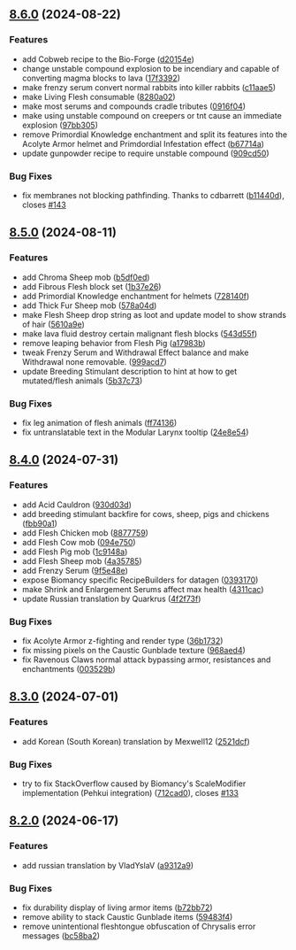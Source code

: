 ## [8.6.0](https://github.com/Elenterius/Biomancy/compare/1.20.1-v2.8.5.0...1.20.1-v2.8.6.0) (2024-08-22)


### Features

* add Cobweb recipe to the Bio-Forge ([d20154e](https://github.com/Elenterius/Biomancy/commit/d20154e599cde628343b4d898f1a580c80ed0318))
* change unstable compound explosion to be incendiary and capable of converting magma blocks to lava ([17f3392](https://github.com/Elenterius/Biomancy/commit/17f3392e6ce87091553b0d6db5e1ec0ddc0bdb63))
* make frenzy serum convert normal rabbits into killer rabbits ([c11aae5](https://github.com/Elenterius/Biomancy/commit/c11aae5ba11f3ed24000c064beaab3304d2de516))
* make Living Flesh consumable ([8280a02](https://github.com/Elenterius/Biomancy/commit/8280a0283b4fcbd068cc16a198e7c75ea5564792))
* make most serums and compounds cradle tributes ([0916f04](https://github.com/Elenterius/Biomancy/commit/0916f043e05dbcc7985039633336cee409ed8512))
* make using unstable compound on creepers or tnt cause an immediate explosion ([97bb305](https://github.com/Elenterius/Biomancy/commit/97bb30518c418da194f83c07485fef5d9d60613f))
* remove Primordial Knowledge enchantment and split its features into the Acolyte Armor helmet and Primdordial Infestation effect ([b67714a](https://github.com/Elenterius/Biomancy/commit/b67714a619e1790448bf46947c168a75455fcec5))
* update gunpowder recipe to require unstable compound ([909cd50](https://github.com/Elenterius/Biomancy/commit/909cd5002bd9dd7502d75d38a54a7757dc580577))


### Bug Fixes

* fix membranes not blocking pathfinding. Thanks to cdbarrett ([b11440d](https://github.com/Elenterius/Biomancy/commit/b11440d846aa0363c5ca9ba0fa974b0c5af04fb2)), closes [#143](https://github.com/Elenterius/Biomancy/issues/143)

## [8.5.0](https://github.com/Elenterius/Biomancy/compare/1.20.1-v2.8.4.0...1.20.1-v2.8.5.0) (2024-08-11)


### Features

* add Chroma Sheep mob ([b5df0ed](https://github.com/Elenterius/Biomancy/commit/b5df0edf1e6e84f8f124105575ca11c9252d1be8))
* add Fibrous Flesh block set ([1b37e26](https://github.com/Elenterius/Biomancy/commit/1b37e26b47f501ca76746ff7b87dfc9ba69c6da7))
* add Primordial Knowledge enchantment for helmets ([728140f](https://github.com/Elenterius/Biomancy/commit/728140fc9feda8fdef992ce34c9dd93d00959794))
* add Thick Fur Sheep mob ([578a04d](https://github.com/Elenterius/Biomancy/commit/578a04d5cc798c56ec461a35d95ffe03204a54c9))
* make Flesh Sheep drop string as loot and update model to show strands of hair ([5610a9e](https://github.com/Elenterius/Biomancy/commit/5610a9e18b04976d77d661698938eb30e2336163))
* make lava fluid destroy certain malignant flesh blocks ([543d55f](https://github.com/Elenterius/Biomancy/commit/543d55f34108c4b3c662ba4996f13c9a3468e541))
* remove leaping behavior from Flesh Pig ([a17983b](https://github.com/Elenterius/Biomancy/commit/a17983b105ddc7ad9f53224de5fc7b52a2150d26))
* tweak Frenzy Serum and Withdrawal Effect balance and make Withdrawal none removable. ([999acd7](https://github.com/Elenterius/Biomancy/commit/999acd77d8937eca093fefc0ab2e89f3afc017e7))
* update Breeding Stimulant description to hint at how to get mutated/flesh animals ([5b37c73](https://github.com/Elenterius/Biomancy/commit/5b37c73c01b1c57d26ddfc2633b380c0b1529a3f))


### Bug Fixes

* fix leg animation of flesh animals ([ff74136](https://github.com/Elenterius/Biomancy/commit/ff74136448716ed845e555ab22c7ec5fe6ebf3b4))
* fix untranslatable text in the Modular Larynx tooltip ([24e8e54](https://github.com/Elenterius/Biomancy/commit/24e8e54c9a2842bf38d183ba0840ebeec7808edc))

## [8.4.0](https://github.com/Elenterius/Biomancy/compare/1.20.1-v2.8.3.0...1.20.1-v2.8.4.0) (2024-07-31)


### Features

* add Acid Cauldron ([930d03d](https://github.com/Elenterius/Biomancy/commit/930d03d9471f00e8a69a66b39bbdc36989844fa5))
* add breeding stimulant backfire for cows, sheep, pigs and chickens ([fbb90a1](https://github.com/Elenterius/Biomancy/commit/fbb90a1afff3c4249bc0a0933283c9c4e3dbd84c))
* add Flesh Chicken mob ([8877759](https://github.com/Elenterius/Biomancy/commit/88777596deab1f557bdc66a2216b2f6cb37a3c1a))
* add Flesh Cow mob ([094e750](https://github.com/Elenterius/Biomancy/commit/094e750b79ce2229833612f28a8ca38b1724d2b2))
* add Flesh Pig mob ([1c9148a](https://github.com/Elenterius/Biomancy/commit/1c9148a649d9cdc14988b9b3258f37716bfe0c86))
* add Flesh Sheep mob ([4a35785](https://github.com/Elenterius/Biomancy/commit/4a357854df698e0cb8d1eeca5a0374a4d6ba32b9))
* add Frenzy Serum ([9f5e48e](https://github.com/Elenterius/Biomancy/commit/9f5e48e83802f05fab17917a42662e6e51d3af91))
* expose Biomancy specific RecipeBuilders for datagen ([0393170](https://github.com/Elenterius/Biomancy/commit/0393170592973fd9eb58e56e73faaad3d839d802))
* make Shrink and Enlargement Serums affect max health ([4311cac](https://github.com/Elenterius/Biomancy/commit/4311cac21ec02c65af3b345f84a61b524d749d07))
* update Russian translation by Quarkrus ([4f2f73f](https://github.com/Elenterius/Biomancy/commit/4f2f73ff95dcd2cf4d8f33cc022fbeabd70adf3b))


### Bug Fixes

* fix Acolyte Armor z-fighting and render type ([36b1732](https://github.com/Elenterius/Biomancy/commit/36b173230ec3bbc2f1d68d0db4876c5c0f270629))
* fix missing pixels on the Caustic Gunblade texture ([968aed4](https://github.com/Elenterius/Biomancy/commit/968aed44ea1b7e6f9905b96dbd3d8af5b06d8123))
* fix Ravenous Claws normal attack bypassing armor, resistances and enchantments ([003529b](https://github.com/Elenterius/Biomancy/commit/003529b4802c9a7706f15f53c747aeeb9be7b535))

## [8.3.0](https://github.com/Elenterius/Biomancy/compare/1.20.1-v2.8.2.0...1.20.1-v2.8.3.0) (2024-07-01)


### Features

* add Korean (South Korean) translation by Mexwell12 ([2521dcf](https://github.com/Elenterius/Biomancy/commit/2521dcf21c354fa87b9416a5a01bba1da0315574))


### Bug Fixes

* try to fix StackOverflow caused by Biomancy's ScaleModifier implementation (Pehkui integration) ([712cad0](https://github.com/Elenterius/Biomancy/commit/712cad09c25f4ea86cf3f316fe179bd33dc8d135)), closes [#133](https://github.com/Elenterius/Biomancy/issues/133)

## [8.2.0](https://github.com/Elenterius/Biomancy/compare/1.20.1-v2.8.1.0...1.20.1-v2.8.2.0) (2024-06-17)


### Features

* add russian translation by VladYslaV ([a9312a9](https://github.com/Elenterius/Biomancy/commit/a9312a96330f7d2cb4f5741ce0a959ee0d3a37fd))


### Bug Fixes

* fix durability display of living armor items ([b72bb72](https://github.com/Elenterius/Biomancy/commit/b72bb72f318a829cfe8f516f4205bee8d44a8b1a))
* remove ability to stack Caustic Gunblade items ([59483f4](https://github.com/Elenterius/Biomancy/commit/59483f456dbffd0b0256c98780ce8e12c8e86552))
* remove unintentional fleshtongue obfuscation of Chrysalis error messages ([bc58ba2](https://github.com/Elenterius/Biomancy/commit/bc58ba2e8412be3ff22c83843d39a519d1e30477))


